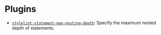 # Plugins

* [`stylelint-statement-max-nesting-depth`](https://github.com/davidtheclark/stylelint-statement-max-nesting-depth): Specify the maximum nested depth of statements.

